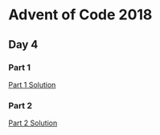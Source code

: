 # Advent of Code 2018
## Day 4

### Part 1

[Part 1 Solution](part1.rb)

### Part 2


[Part 2 Solution](part2.rb)